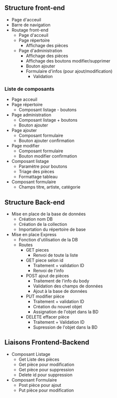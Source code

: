 ## Structure front-end

- Page d'acceuil
- Barre de navigation
- Routage front-end
    - Page d'acceuil
    - Page répertoire
        - Affichage des pièces
    - Page d'administration
        - Affichage des pièces
        - Affichage des boutons modifier/supprimer
        - Bouton ajouter
        - Formulaire d'infos (pour ajout/modification)
            - Validation

### Liste de composants

- Page acceuil
- Page répertoire
    - Composant listage - boutons
- Page administration
    - Composant listage + boutons
    - Bouton ajouter
- Page ajouter
    - Composant formulaire
    - Bouton ajouter confirmation
- Page modifier
    - Composant formulaire
    - Bouton modifier confirmation
- Composant listage
    - Paramètre pour boutons
    - Triage des pièces
    - Formattage tableau
- Composant formulaire
    - Champs titre, artiste, catégorie

## Structure Back-end

- Mise en place de la base de données
    - Création nom DB
    - Création de la collection
    - Importation du répertoire de base
- Mise en place Express
    - Fonction d'utilisation de la DB
    - Routes
        - GET pieces
            - Renvoi de toute la liste
        - GET piece selon id
            - Traitement + validation ID
            - Renvoi de l'info
        - POST ajout de pièces
            - Traitement de l'info du body
            - Validation des champs de données
            - Ajout à la base de données
        - PUT modifier pièce
            - Traitement + validation ID
            - Création du nouvel objet
            - Assignation de l'objet dans la BD
        - DELETE effacer pièce
            - Traitement + Validation ID
            - Supression de l'objet dans la BD

## Liaisons Frontend-Backend

- Composant Listage
    - Get Liste des pièces
    - Get pièce pour modification
    - Get pièce pour suppression
    - Delete id pour suppression
- Composant Formulaire
    - Post pièce pour ajout
    - Put pièce pour modification
